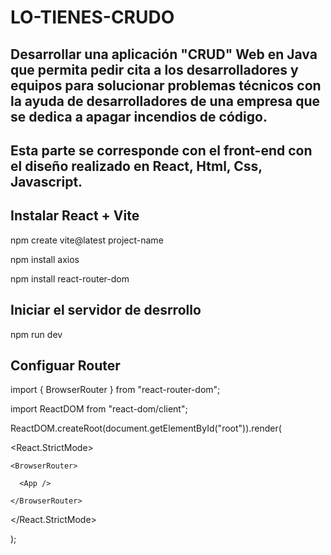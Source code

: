 # LO-TIENES-CRUDO
## Desarrollar una aplicación "CRUD" Web en Java que permita pedir cita a los desarrolladores y equipos para solucionar problemas técnicos con la ayuda de desarrolladores de una empresa que se dedica a apagar incendios de código.

## Esta parte se corresponde con el front-end con el diseño realizado en React, Html, Css, Javascript.

## Instalar React + Vite
npm create vite@latest project-name

npm install axios

npm install react-router-dom

## Iniciar el servidor de desrrollo
npm run dev

## Configuar Router

import { BrowserRouter } from "react-router-dom";

import ReactDOM from "react-dom/client";

ReactDOM.createRoot(document.getElementById("root")).render(

  <React.StrictMode>
  
    <BrowserRouter>
    
      <App />
      
    </BrowserRouter>
    
  </React.StrictMode>
  
);

